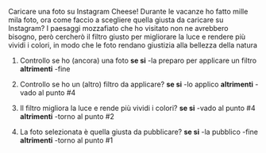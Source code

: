 Caricare una foto su Instagram
Cheese!
Durante le vacanze ho fatto mille mila foto, ora come faccio a scegliere quella giusta da caricare su Instagram? I paesaggi mozzafiato che ho visitato non ne avrebbero bisogno, però cercherò il filtro giusto per migliorare la luce e rendere più vividi i colori, in modo che le foto rendano giustizia alla bellezza della natura


1) Controllo se ho (ancora) una foto
    **se si**
        -la preparo per applicare un filtro
    **altrimenti**
        -fine

2) Controllo se ho un (altro) filtro da applicare?
    **se si**
        -lo applico
    **altrimenti**
        -vado al punto #4

3) Il filtro migliora la luce e rende più vividi i colori?
    **se si**
        -vado al punto #4
    **altrimenti**
        -torno al punto #2

4) La foto selezionata è quella giusta da pubblicare?
    **se si**
        -la pubblico
        -fine
    **altrimenti**
        -torno al punto #1
    